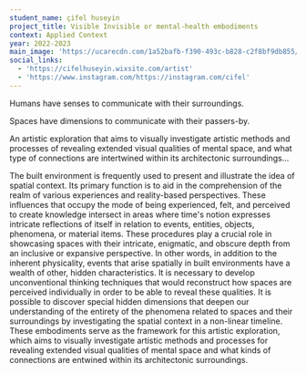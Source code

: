 ```yaml
---
student_name: çifel huseyin
project_title: Visible Invisible or mental-health embodiments
context: Applied Context
year: 2022-2023
main_image: 'https://ucarecdn.com/1a52bafb-f390-493c-b828-c2f8bf9db855/'
social_links:
  - 'https://cifelhuseyin.wixsite.com/artist'
  - 'https://www.instagram.com/https://instagram.com/cifel'
---
```

Humans have senses to communicate with their surroundings.

Spaces have dimensions to communicate with their passers-by.

An artistic exploration that aims to visually investigate artistic methods and processes of revealing extended visual qualities of mental space, and what type of connections are intertwined within its architectonic surroundings...

The built environment is frequently used to present and illustrate the idea of spatial context. Its primary function is to aid in the comprehension of the realm of various experiences and reality-based perspectives. These influences that occupy the mode of being experienced, felt, and perceived to create knowledge intersect in areas where time's notion expresses intricate reflections of itself in relation to events, entities, objects, phenomena, or material items. These procedures play a crucial role in showcasing spaces with their intricate, enigmatic, and obscure depth from an inclusive or expansive perspective. In other words, in addition to the inherent physicality, events that arise spatially in built environments have a wealth of other, hidden characteristics. It is necessary to develop unconventional thinking techniques that would reconstruct how spaces are perceived individually in order to be able to reveal these qualities. It is possible to discover special hidden dimensions that deepen our understanding of the entirety of the phenomena related to spaces and their surroundings by investigating the spatial context in a non-linear timeline. These embodiments serve as the framework for this artistic exploration, which aims to visually investigate artistic methods and processes for revealing extended visual qualities of mental space and what kinds of connections are entwined within its architectonic surroundings.